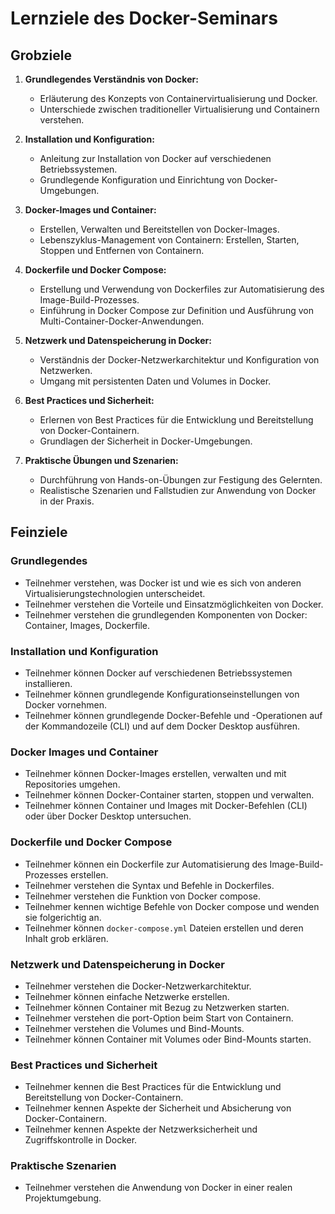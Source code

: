 # Lernziele des Docker-Seminars

## Grobziele

1. **Grundlegendes Verständnis von Docker:**
    - Erläuterung des Konzepts von Containervirtualisierung und Docker.
    - Unterschiede zwischen traditioneller Virtualisierung und Containern verstehen.

2. **Installation und Konfiguration:**
    - Anleitung zur Installation von Docker auf verschiedenen Betriebssystemen.
    - Grundlegende Konfiguration und Einrichtung von Docker-Umgebungen.

3. **Docker-Images und Container:**
    - Erstellen, Verwalten und Bereitstellen von Docker-Images.
    - Lebenszyklus-Management von Containern: Erstellen, Starten, Stoppen und Entfernen von Containern.

4. **Dockerfile und Docker Compose:**
    - Erstellung und Verwendung von Dockerfiles zur Automatisierung des Image-Build-Prozesses.
    - Einführung in Docker Compose zur Definition und Ausführung von Multi-Container-Docker-Anwendungen.

5. **Netzwerk und Datenspeicherung in Docker:**
    - Verständnis der Docker-Netzwerkarchitektur und Konfiguration von Netzwerken.
    - Umgang mit persistenten Daten und Volumes in Docker.

6. **Best Practices und Sicherheit:**
    - Erlernen von Best Practices für die Entwicklung und Bereitstellung von Docker-Containern.
    - Grundlagen der Sicherheit in Docker-Umgebungen.

7. **Praktische Übungen und Szenarien:**
    - Durchführung von Hands-on-Übungen zur Festigung des Gelernten.
    - Realistische Szenarien und Fallstudien zur Anwendung von Docker in der Praxis.

## Feinziele

### Grundlegendes

- Teilnehmer verstehen, was Docker ist und wie es sich von anderen Virtualisierungstechnologien unterscheidet.
- Teilnehmer verstehen die Vorteile und Einsatzmöglichkeiten von Docker.
- Teilnehmer verstehen die grundlegenden Komponenten von Docker: Container, Images, Dockerfile.

### Installation und Konfiguration

- Teilnehmer können Docker auf verschiedenen Betriebssystemen installieren.
- Teilnehmer können grundlegende Konfigurationseinstellungen von Docker vornehmen.
- Teilnehmer können grundlegende Docker-Befehle und -Operationen auf der Kommandozeile (CLI) und auf dem Docker Desktop ausführen.

### Docker Images und Container

- Teilnehmer können Docker-Images erstellen, verwalten und mit Repositories umgehen.
- Teilnehmer können Docker-Container starten, stoppen und verwalten.
- Teilnehmer können Container und Images mit Docker-Befehlen (CLI) oder über Docker Desktop untersuchen.

### Dockerfile und Docker Compose

- Teilnehmer können ein Dockerfile zur Automatisierung des Image-Build-Prozesses erstellen.
- Teilnehmer verstehen die Syntax und Befehle in Dockerfiles.
- Teilnehmer verstehen die Funktion von Docker compose.
- Teilnehmer kennen wichtige Befehle von Docker compose und wenden sie folgerichtig an.
- Teilnehmer können `docker-compose.yml` Dateien erstellen und deren Inhalt grob erklären.

### Netzwerk und Datenspeicherung in Docker

- Teilnehmer verstehen die Docker-Netzwerkarchitektur.
- Teilnehmer können einfache Netzwerke erstellen.
- Teilnehmer können Container mit Bezug zu Netzwerken starten.
- Teilnehmer verstehen die port-Option beim Start von Containern. 
- Teilnehmer verstehen die Volumes und Bind-Mounts.
- Teilnehmer können Container mit Volumes oder Bind-Mounts starten.

### Best Practices und Sicherheit

- Teilnehmer kennen die Best Practices für die Entwicklung und Bereitstellung von Docker-Containern.
- Teilnehmer kennen Aspekte der Sicherheit und Absicherung von Docker-Containern.
- Teilnehmer kennen Aspekte der Netzwerksicherheit und Zugriffskontrolle in Docker.

### Praktische Szenarien

- Teilnehmer verstehen die Anwendung von Docker in einer realen Projektumgebung.
